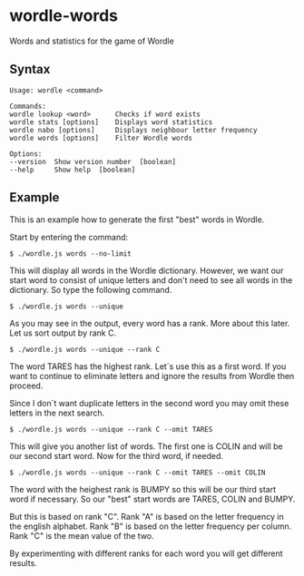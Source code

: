 # wordle-words
Words and statistics for the game of Wordle

## Syntax

	Usage: wordle <command>

	Commands:
	wordle lookup <word>      Checks if word exists
	wordle stats [options]    Displays word statistics
	wordle nabo [options]     Displays neighbour letter frequency
	wordle words [options]    Filter Wordle words

	Options:
	--version  Show version number  [boolean]
	--help     Show help  [boolean]


## Example

This is an example how to generate the first "best" words in Wordle.

Start by entering the command:

	$ ./wordle.js words --no-limit

This will display all words in the Wordle dictionary. However,
we want our start word to consist of unique letters and don't need
to see all words in the dictionary. So type the following command.

	$ ./wordle.js words --unique

As you may see in the output, every word has a rank. More about this later.
Let us sort output by rank C.

	$ ./wordle.js words --unique --rank C

The word TARES has the highest rank. Let´s use this as a first word.
If you want to continue to eliminate letters and ignore the results from Wordle then proceed.

Since I don´t want duplicate letters in the second word you may
omit these letters in the next search.

	$ ./wordle.js words --unique --rank C --omit TARES

This will give you another list of words. The first one is COLIN
and will be our second start word. Now for the third word, if needed.

	$ ./wordle.js words --unique --rank C --omit TARES --omit COLIN

The word with the heighest rank is BUMPY so this will be our third start word
if necessary. So our "best" start words are TARES, COLIN and BUMPY.

But this is based on rank "C". Rank "A" is based on the letter frequency in the english
alphabet. Rank "B" is based on the letter frequency per column. Rank "C" is the mean value of the two. 

By experimenting with different ranks for each word you will get different results.